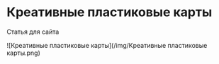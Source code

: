 # Креативные пластиковые карты

Статья для сайта

![Креативные пластиковые карты](/img/Креативные пластиковые карты.png)
